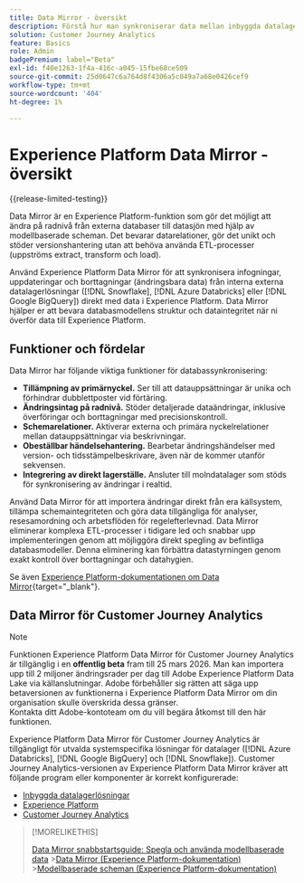 ```yaml
---
title: Data Mirror - översikt
description: Förstå hur man synkroniserar data mellan inbyggda datalagerlösningar och Customer Journey Analytics
solution: Customer Journey Analytics
feature: Basics
role: Admin
badgePremium: label="Beta"
exl-id: f40e1263-1f4a-416c-a045-15fbe68ce509
source-git-commit: 25d0647c6a764d8f4306a5c049a7a68e0426cef9
workflow-type: tm+mt
source-wordcount: '404'
ht-degree: 1%

---
```


# Experience Platform Data Mirror - översikt

{{release-limited-testing}}

Data Mirror är en Experience Platform-funktion som gör det möjligt att ändra på radnivå från externa databaser till datasjön med hjälp av modellbaserade scheman. Det bevarar datarelationer, gör det unikt och stöder versionshantering utan att behöva använda ETL-processer (uppströms extract, transform och load).

Använd Experience Platform Data Mirror för att synkronisera infogningar, uppdateringar och borttagningar (ändringsbara data) från interna externa datalagerlösningar ([!DNL Snowflake], [!DNL Azure Databricks] eller [!DNL Google BigQuery]) direkt med data i Experience Platform. Data Mirror hjälper er att bevara databasmodellens struktur och dataintegritet när ni överför data till Experience Platform.

## Funktioner och fördelar

Data Mirror har följande viktiga funktioner för databassynkronisering:

* **Tillämpning av primärnyckel.** Ser till att datauppsättningar är unika och förhindrar dubblettposter vid förtäring.
* **Ändringsintag på radnivå.** Stöder detaljerade dataändringar, inklusive överföringar och borttagningar med precisionskontroll.
* **Schemarelationer.** Aktiverar externa och primära nyckelrelationer mellan datauppsättningar via beskrivningar.
* **Obeställbar händelsehantering.** Bearbetar ändringshändelser med version- och tidsstämpelbeskrivare, även när de kommer utanför sekvensen.
* **Integrering av direkt lagerställe.** Ansluter till molndatalager som stöds för synkronisering av ändringar i realtid.

Använd Data Mirror för att importera ändringar direkt från era källsystem, tillämpa schemaintegriteten och göra data tillgängliga för analyser, resesamordning och arbetsflöden för regelefterlevnad. Data Mirror eliminerar komplexa ETL-processer i tidigare led och snabbar upp implementeringen genom att möjliggöra direkt spegling av befintliga databasmodeller. Denna eliminering kan förbättra datastyrningen genom exakt kontroll över borttagningar och datahygien.

Se även [Experience Platform-dokumentationen om Data Mirror](https://experienceleague.adobe.com/en/docs/experience-platform/xdm/data-mirror/overview){target="_blank"}.

## Data Mirror för Customer Journey Analytics

>[!NOTE]
>
>Funktionen Experience Platform Data Mirror för Customer Journey Analytics är tillgänglig i en **offentlig beta** fram till 25 mars 2026. Man kan importera upp till 2 miljoner ändringsrader per dag till Adobe Experience Platform Data Lake via källanslutningar. Adobe förbehåller sig rätten att säga upp betaversionen av funktionerna i Experience Platform Data Mirror om din organisation skulle överskrida dessa gränser. <br/>Kontakta ditt Adobe-kontoteam om du vill begära åtkomst till den här funktionen.
>

Experience Platform Data Mirror för Customer Journey Analytics är tillgängligt för utvalda systemspecifika lösningar för datalager ([!DNL Azure Databricks], [!DNL Google BigQuery] och [!DNL Snowflake]). Customer Journey Analytics-versionen av Experience Platform Data Mirror kräver att följande program eller komponenter är korrekt konfigurerade:

* [Inbyggda datalagerlösningar](datawarehouse.md)
* [Experience Platform](aep.md)
* [Customer Journey Analytics](cja.md)

>[!MORELIKETHIS]
>
>[Data Mirror snabbstartsguide: Spegla och använda modellbaserade data](model-based.md)
>&#x200B;>[Data Mirror (Experience Platform-dokumentation)](https://experienceleague.adobe.com/en/docs/experience-platform/xdm/data-mirror/overview)
>&#x200B;>[Modellbaserade scheman (Experience Platform-dokumentation)](https://experienceleague.adobe.com/en/docs/experience-platform/xdm/schema/model-based)
